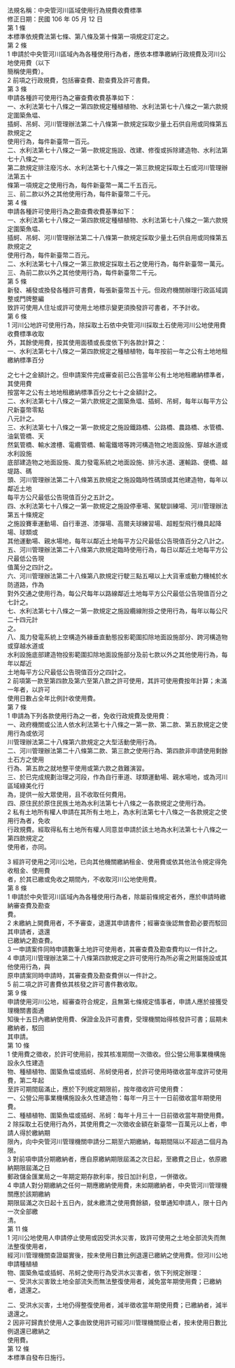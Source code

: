 法規名稱：中央管河川區域使用行為規費收費標準  
修正日期：民國 106 年 05 月 12 日  
第 1 條  
本標準依規費法第七條、第八條及第十條第一項規定訂定之。  
第 2 條  
1 申請於中央管河川區域內為各種使用行為者，應依本標準繳納行政規費及河川公地使用費（以下  
簡稱使用費）。  
2 前項之行政規費，包括審查費、勘查費及許可書費。  
第 3 條  
申請各種許可使用行為之審查費收費基準如下：  
一、水利法第七十八條之一第四款規定種植植物、水利法第七十八條之一第六款規定圍築魚塭、  
插蚵、吊蚵、河川管理辦法第二十八條第一款規定採取少量土石供自用或同條第五款規定之  
使用行為，每件新臺幣一百元。  
二、水利法第七十八條之一第一款規定施設、改建、修復或拆除建造物、水利法第七十八條之一  
第二款規定排注廢污水、水利法第七十八條之一第三款規定採取土石或河川管理辦法第五十  
條第一項規定之使用行為，每件新臺幣一萬二千五百元。  
三、前二款以外之其他使用行為，每件新臺幣二千元。  
第 4 條  
申請各種許可使用行為之勘查費收費基準如下：  
一、水利法第七十八條之一第四款規定種植植物、水利法第七十八條之一第六款規定圍築魚塭、  
插蚵、吊蚵、河川管理辦法第二十八條第一款規定採取少量土石供自用或同條第五款規定之  
使用行為，每件新臺幣二百元。  
二、水利法第七十八條之一第三款規定採取土石之使用行為，每件新臺幣一萬元。  
三、為前二款以外之其他使用行為，每件新臺幣二千元。  
第 5 條  
新發、補發或換發各種許可書費，每張新臺幣五十元。但政府機關辦理行政區域調整或門牌整編  
致許可使用人住址或許可使用土地標示變更須換發許可書者，不予計收。  
第 6 條  
1 河川公地許可使用行為，除採取土石依中央管河川採取土石使用河川公地使用費收費標準收取  
外，其餘使用費，按其使用面積或長度依下列各款計算之：  
一、水利法第七十八條之一第四款規定之種植植物，每年按前一年之公有土地地租繳納標準百分  


之七十之金額計之。但申請案件完成審查前已公告當年公有土地地租繳納標準者，其使用費  
按當年之公有土地地租繳納標準百分之七十之金額計之。  
二、水利法第七十八條之一第六款規定之圍築魚塭、插蚵、吊蚵，每年以每平方公尺新臺幣零點  
八元計之。  
三、水利法第七十八條之一第一款規定之施設鐵路橋、公路橋、農路橋、水管橋、油氣管橋、天  
然氣管橋、輸水渡槽、電纜管橋、輸電鐵塔等跨河構造物之地面設施、穿越水道或水利設施  
底部建造物之地面設施、風力發電系統之地面設施、排污水道、運輸路、便橋、越堤路、碼  
頭、河川管理辦法第二十八條第五款規定之施設臨時性碼頭或其他建造物，每年以鄰近土地  
每平方公尺最低公告現值百分之五計之。  
四、水利法第七十八條之一第一款規定之施設停車場、駕駛訓練場、河川管理辦法第五十條規定  
之施設賽車運動場、自行車道、漆彈場、高爾夫球練習場、超輕型飛行機具起降場、球類或  
其他運動場、親水場地，每年以鄰近土地每平方公尺最低公告現值百分之八計之。  
五、河川管理辦法第二十八條第六款規定臨時使用行為，每日以鄰近土地每平方公尺最低公告現  
值萬分之四計之。  
六、河川管理辦法第二十八條第八款規定行駛三點五噸以上大貨車或動力機械於水防道路，作為  
對外交通之使用行為，每公尺每年以路線鄰近土地每平方公尺最低公告現值百分之七計之。  
七、水利法第七十八條之一第一款規定之施設纜線附掛之使用行為，每年以每公尺二十四元計  
之。  
八、風力發電系統上空構造外緣垂直動態投影範圍扣除地面設施部分、跨河構造物或穿越水道或  
水利設施底部建造物投影範圍扣除地面設施部分及前七款以外之其他使用行為，每年以鄰近  
土地每平方公尺最低公告現值百分之四計之。  
2 前項第一款至第四款及第六至第八款之許可使用，其許可使用費按年計算；未滿一年者，以許可  
使用日數占全年比例計收使用費。  
第 7 條  
1 申請為下列各款使用行為之一者，免收行政規費及使用費：  
一、政府機關或公法人依水利法第七十八條之一第一款、第二款、第五款規定之使用行為或依河  
川管理辦法第二十八條第六款規定之大型活動使用行為。  
二、河川管理辦法第二十八條第二款、第三款之使用行為、第四款非申請使用剩餘土石方之使用  
行為、第五款之就地整平使用或第六款之救難演習。  
三、於已完成規劃治理之河段，作為自行車道、球類運動場、親水場地，或為河川區域綠美化行  
為，提供一般大眾使用，且不收取任何費用。  
四、原住民於原住民族土地為水利法第七十八條之一各款規定之使用行為。  
2 私有土地所有權人申請在其所有土地上，為水利法第七十八條之一各款規定之使用行為者，免收  
行政規費。經取得私有土地所有權人同意並申請於該土地為水利法第七十八條之一第四款規定之  
使用者，亦同。  


3 經許可使用之河川公地，已向其他機關繳納租金、使用費或依其他法令規定得免收租金、使用費  
者，於其已繳或免收之期間內，不收取河川公地使用費。  
第 8 條  
1 申請於中央管河川區域內為各種使用行為者，除屬前條規定者外，應於申請時繳納審查費及勘查  
費。  
2 未繳納上開費用者，不予審查，退還其申請書件；經審查後認無會勘必要而駁回其申請者，退還  
已繳納之勘查費。  
3 一申請案件同時申請數筆土地許可使用者，其審查費及勘查費均以一件計之。  
4 申請河川管理辦法第二十八條第四款規定之許可使用行為所必需之附屬施設或其他使用行為，與  
原申請案同時申請時，其審查費及勘查費併以一件計之。  
5 前二項之許可書費依其核發之許可書件數收取。  
第 9 條  
申請使用河川公地，經審查符合規定，且無第七條規定情事者，申請人應於接獲受理機關書面通  
知後十五日內繳納使用費、保證金及許可書費，受理機關始得核發許可書；屆期未繳納者，駁回  
其申請。  
第 10 條  
1 使用費之徵收，於許可使用前，按其核准期間一次徵收。但公營公用事業機構施設永久性建造  
物、種植植物、圍築魚塭或插蚵、吊蚵使用者，於許可使用時徵收當年度許可使用費，第二年起  
至許可期間屆滿止，應於下列規定期限前，按年徵收許可使用費：  
一、公營公用事業機構施設永久性建造物：每年一月三十一日前徵收當年期使用費。  
二、種植植物、圍築魚塭或插蚵、吊蚵：每年十月三十一日前徵收當年期使用費。  
2 除採取土石使用行為外，其使用費之一次徵收金額在新臺幣一百萬元以上者，申請人得於繳納期  
限內，向中央管河川管理機關申請分二期至六期繳納，每期間隔以不超過二個月為限。  
3 對前項申請分期繳納者，應自原繳納期限屆滿之次日起，至繳費之日止，依原繳納期限屆滿之日  
郵政儲金匯業局之一年期定期存款利率，按日加計利息，一併徵收。  
4 申請人對分期繳納之任何一期應繳納使用費，未如期繳納者，中央管河川管理機關應於該期繳納  
期限屆滿之次日起十五日內，就未繳清之使用費餘額，發單通知申請人，限十日內一次全部繳  
清。  
第 11 條  
1 河川公地使用人申請停止使用或因受洪水災害，致許可使用之土地全部流失而無法整復使用者，  
經河川管理機關查證屬實後，按未使用日數比例退還已繳納之使用費。但河川公地申請種植植  
物、圍築魚塭或插蚵、吊蚵之使用行為受洪水災害者，依下列規定辦理：  
一、受洪水災害致土地全部流失而無法整復使用者，減免當年期使用費；已繳納者，退還之。  


二、受洪水災害，土地仍得整復使用者，減半徵收當年期使用費；已繳納者，減半退還之。  
2 因非可歸責於使用人之事由致使用許可經河川管理機關廢止者，按未使用日數比例退還已繳納之  
使用費。  
第 12 條  
本標準自發布日施行。  


